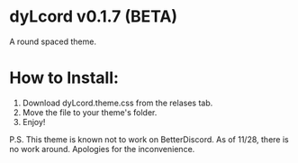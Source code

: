 # dyLcord v0.1.7 (BETA)

A round spaced theme.

# How to Install:
1. Download dyLcord.theme.css from the relases tab.
2. Move the file to your theme's folder.
3. Enjoy!

P.S. This theme is known not to work on BetterDiscord. As of 11/28, there is no work around. Apologies for the inconvenience.